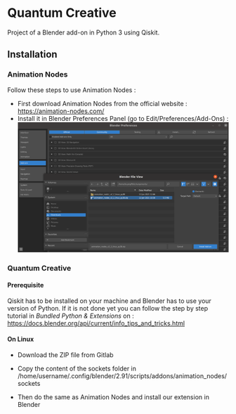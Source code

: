 # Quantum Creative
Project of a Blender add-on in Python 3 using Qiskit.

## Installation
### Animation Nodes
Follow these steps to use Animation Nodes :

* First download Animation Nodes from the official website : https://animation-nodes.com/
* Install it in Blender Preferences Panel (go to Edit/Preferences/Add-Ons) :
![Preferences Panel image](assets/readme_pictures/preferences_panel.png)


### Quantum Creative
#### Prerequisite

Qiskit has to be installed on your machine and Blender has to use your version of Python. If it is not done yet you can follow the step by step tutorial in *Bundled Python & Extensions* on : https://docs.blender.org/api/current/info_tips_and_tricks.html

#### On Linux


* Download the ZIP file from Gitlab

* Copy the content of the sockets folder in /home/username/.config/blender/2.91/scripts/addons/animation_nodes/sockets

* Then do the same as Animation Nodes and install our extension in Blender

